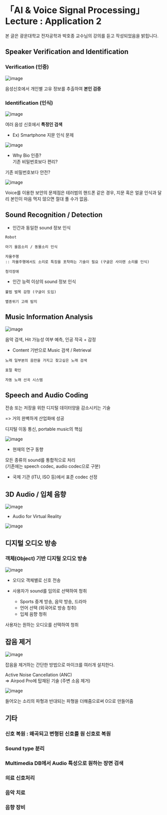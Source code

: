 # 「AI & Voice Signal Processing」 Lecture : Application 2
  
본 글은 광운대학교 전자공학과 박호종 교수님의 강의를 듣고 작성되었음을 밝힙니다.  

## Speaker Verification and Identification
  
### Verification (인증)
  
![image](https://user-images.githubusercontent.com/42150335/78555116-50184380-7847-11ea-8ff3-c6c393d6402c.png)  

음성신호에서 개인별 고유 정보를 추출하여 **본인 검증**  

### Identification (인식)  

![image](https://user-images.githubusercontent.com/42150335/78551433-afbf2080-7840-11ea-96f9-176458bae5dd.png)  
  
여러 음성 신호에서 **특정인 검색**  
  
* Ex) Smartphone 지문 인식 문제  
  
![image](https://user-images.githubusercontent.com/42150335/78553517-59ec7780-7844-11ea-8a81-300778187510.png)
  
* Why Bio 인증?  
기존 비밀번호보다 편리?  
  
기존 비밀번호보다 안전?  
   
![image](https://user-images.githubusercontent.com/42150335/78553891-0890b800-7845-11ea-94f4-7acd4be09065.png)
  
Voice를 이용한 보안의 문제점은 테러범의 핸드폰 같은 경우, 지문 혹은 얼굴 인식과 달리 본인이 마음 먹지 않으면 절대 풀 수가 없음.  
  
## Sound Recognition / Detection
  
* 인간과 동일한 sound 정보 인식  
```
Robot

아기 울음소리 / 동물소리 인식

자율주행 
:: 자율주행에서도 소리로 특징을 포착하는 기술이 필요 (구글은 사이렌 소리를 인식)

청각장애
```
  
* 인간 능력 이상의 sound 정보 인식
```
불법 벌목 감청 (구글이 도입)

멸종위기 고래 탐지
```
  
## Music Information Analysis
  
![image](https://user-images.githubusercontent.com/42150335/78554986-1c3d1e00-7847-11ea-94c0-020f85549942.png)
  
음악 검색, Hit 가능성 여부 예측, 인공 작곡 + 감정  
  
* Content 기반으로 Music 검색 / Retrieval
```
노래 일부분의 음만을 가지고 찾고싶은 노래 검색  

표절 확인

자동 노래 선곡 시스템
```
  
## Speech and Audio Coding
  
전송 또는 저장을 위한 디지털 데이터양을 감소시키는 기술
  
=> 거의 완벽하게 산업화에 성공
  
디지털 이동 통신, portable music의 핵심  
  
![image](https://user-images.githubusercontent.com/42150335/78555377-d9c81100-7847-11ea-9987-cdcf3d884ad5.png)
  
* 현재의 연구 동향  
  
모든 종류의 sound를 통합적으로 처리  
(기존에는 speech codec, audio codec으로 구분)  
  
* 국제 기관 (ITU, ISO 등)에서 표준 codec 선정  
  
## 3D Audio / 입체 음향  
  
![image](https://user-images.githubusercontent.com/42150335/78555735-9d48e500-7848-11ea-852b-56129ba59960.png)
  
* Audio for Virtual Reality
  
![image](https://user-images.githubusercontent.com/42150335/78555846-d3866480-7848-11ea-9abf-fa4b18b994c6.png)
  
## 디지털 오디오 방송
  
### 객체(Object) 기반 디지털 오디오 방송  

![image](https://user-images.githubusercontent.com/42150335/78557966-beabd000-784c-11ea-9d56-ca474c336ae5.png)


* 오디오 객체별로 신호 전송  
  
* 사용자가 sound를 임의로 선택하여 청취  
  + Sports 중계 방송, 음악 방송, 드라마  
  + 언어 선택 (외국어로 방송 청취)
  + 입체 음향 청취
    
사용자는 원하는 오디오를 선택하여 청취  
  
## 잡음 제거
  
![image](https://user-images.githubusercontent.com/42150335/78558545-bb651400-784d-11ea-842a-9565d373a9ea.png)
  
잡음을 제거하는 간단한 방법으로 마이크를 여러개 설치한다.  
  
Active Noise Cancellation (ANC)  
=> Airpod Pro에 탑재된 기술 (주변 소음 제거)  
  
![image](https://user-images.githubusercontent.com/42150335/78558732-1860ca00-784e-11ea-9656-f8eab0578c1d.png)

들어오는 소리의 파형과 반대되는 파형을 더해줌으로써 0으로 만들어줌
  
## 기타
  
### 신호 복원 : 왜곡되고 변형된 신호를 원 신호로 복원  
  
### Sound type 분리  
  
### Multimedia DB에서 Audio 특성으로 원하는 장면 검색  
  
### 의료 신호처리  

### 음악 치료   
  
### 음향 장비  
  





